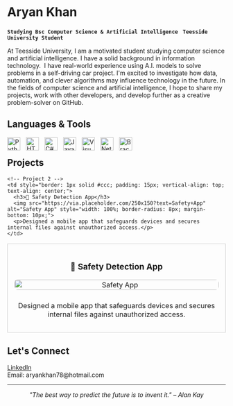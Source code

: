 # Aryan Khan


  **`Studying Bsc Computer Science & Artificial Intelligence `**
  **`Teesside University Student`**



<p>
At Teesside University, I am a motivated student studying computer science and artificial intelligence. I have a solid background in information technology.  I have real-world experience using A.I. models to solve problems in a self-driving car project.  I'm excited to investigate how data, automation, and clever algorithms may influence technology in the future.  In the fields of computer science and artificial intelligence, I hope to share my projects, work with other developers, and develop further as a creative problem-solver on GitHub.
</p>



## Languages & Tools

  <img align="left"  style="padding-right:10px;" src="https://cdn.jsdelivr.net/gh/devicons/devicon/icons/python/python-original.svg" alt="Python" width="30"/>
  <img align="left"  style="padding-right:10px;"  src="https://cdn.jsdelivr.net/gh/devicons/devicon/icons/html5/html5-original.svg" alt="HTML" width="30"/>
  <img align="left"  style="padding-right:10px;"  src="https://cdn.jsdelivr.net/gh/devicons/devicon@latest/icons/csharp/csharp-original.svg" alt="C#" width="30"/>
  <img align="left"  style="padding-right:10px;"  src="https://cdn.jsdelivr.net/gh/devicons/devicon/icons/java/java-original.svg" alt="Java" width="30"/>
  <img align="left"  style="padding-right:10px;"  src="https://cdn.jsdelivr.net/gh/devicons/devicon/icons/visualstudio/visualstudio-plain.svg" alt="Visual Studio" width="30"/>
  <img align="left"  style="padding-right:10px;"  src="https://cdn.jsdelivr.net/gh/devicons/devicon/icons/netbeans/netbeans-original.svg" alt="NetBeans" width="30"/>
  <img align="left"  style="padding-right:10px;"  src="https://files.svgcdn.io/logos/brackets.png" alt="Brackets" width="30"/>
 <br/>


## Projects

<table>
  <!-- Project 2 -->
    <td style="border: 1px solid #ccc; padding: 15px; vertical-align: top; text-align: center;">
      <h3>🔐 Safety Detection App</h3>
      <img src="https://via.placeholder.com/250x150?text=Safety+App" alt="Safety App" style="width: 100%; border-radius: 8px; margin-bottom: 10px;">
      <p>Designed a mobile app that safeguards devices and secures internal files against unauthorized access.</p>
    </td>
  </tr>


    <!-- Project 2 -->
    <td style="border: 1px solid #ccc; padding: 15px; vertical-align: top; text-align: center;">
      <h3>🔐 Safety Detection App</h3>
      <img src="https://via.placeholder.com/250x150?text=Safety+App" alt="Safety App" style="width: 100%; border-radius: 8px; margin-bottom: 10px;">
      <p>Designed a mobile app that safeguards devices and secures internal files against unauthorized access.</p>
    </td>
  </tr>
</table>




## Let's Connect
<ul style="list-style-type: none; padding-left: 0;">
  <li>
    <a href="https://www.linkedin.com/in/aryan-khan-a0183526b/" target="_blank" rel="noopener noreferrer">LinkedIn</a>
  </li>
  <li>Email: aryankhan78@hotmail.com</li>
</ul>



<hr>

<p align="center">
  <em>"The best way to predict the future is to invent it." – Alan Kay</em>
</p>
